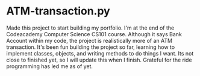 # ATM-transaction.py
Made this project to start building my portfolio. I'm at the end of the Codeacademy Computer Science CS101 course. 
Although it says Bank Account within my code, the project is realistically more of an ATM transaction. It's been fun building the project so far, 
learning how to implement classes, objects, and writing methods to do things I want. Its not close to finished yet, so I will update this when I finish.
Grateful for the ride programming has led me as of yet. 
